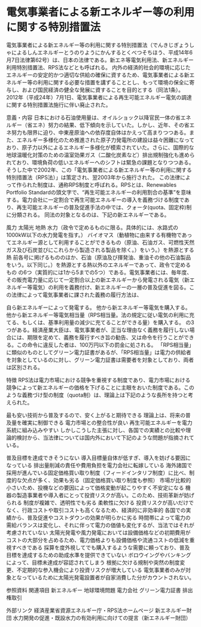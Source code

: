 # 電気事業者による新エネルギー等の利用に関する特別措置法

電気事業者による新エネルギー等の利用に関する特別措置法（でんきじぎょうしゃによるしんエネルギーとうのりようにかんするとくべつそちほう、平成14年6月7日法律第62号）は、日本の法律である。新エネ等電気利用法、新エネルギー利用特別措置法、RPS法などとも呼ばれる。
内外の経済的社会的環境に応じたエネルギーの安定的かつ適切な供給の確保に資するため、電気事業者による新エネルギー等の利用に関する必要な措置を講ずることとし、もって環境の保全に寄与し、および国民経済の健全な発展に資することを目的とする（同法1条）。2012年（平成24年）7月1日、電気事業者による再生可能エネルギー電気の調達に関する特別措置法施行に伴い廃止された。

意義・内容
日本における石油使用量は、オイルショック以降官民一体の省エネルギー（省エネ）努力の結果、低下傾向を示していた。しかし、近年、その省エネ努力も限界に迫り、中東産原油への依存度自体はかえって高まりつつある。また、エネルギー多様化のため推進された原子力発電所の建設は益々困難になっており、原子力以外によるエネルギー多様化が模索されていた。さらに、国際的な地球温暖化対策のための温室効果ガス（二酸化炭素など）排出規制強化も進められており、環境負荷の低いエネルギーへのシフトは緊急の課題となりつつある。そうした中で2002年、この「電気事業者による新エネルギー等の利用に関する特別措置法（RPS法）」は策定され、翌2003年から施行された。
この法律によって作られた制度は、通称RPS制度と呼ばれる。RPSとは、Renewables Portfolio Standardの頭文字で、“再生可能エネルギーの利用割合の基準”を意味する。電力会社に一定割合で再生可能エネルギーの導入を義務づける制度であり、再生可能エネルギーの普及促進手法の中では、クォータ(quota、固定枠)制に分類される。
同法の対象となるのは、下記の新エネルギーである。

風力
太陽光
地熱
水力（政令で定めるものに限る。具体的には、水路式の1000kW以下の水力発電を指す。）
バイオマス（動植物に由来する有機物であってエネルギー源として利用することができるもの（原油、石油ガス、可燃性天然ガス及び石炭並びにこれらから製造される製品を除く。）をいう。）を熱源とする熱
前各号に掲げるもののほか、石油（原油及び揮発油、重油その他の石油製品をいう。以下同じ。）を熱源とする熱以外のエネルギーであって、政令で定めるもの
の6つ（実質的には1から5までの5つ）である。電気事業者には、毎年度、その販売電力量に応じて一定割合以上の新エネルギーから発電される電気（新エネルギー等電気）の利用を義務付け、新エネルギーの一層の普及促進を図る。この法律によって電気事業者に課された義務の履行方法は、

自ら新エネルギーによって発電する。
他から新エネルギー等電気を購入する。
他から新エネルギー等電気相当量（RPS相当量。法の規定に従い電気の利用に充てる、もしくは、基準利用量の減少に充てることができる量）を購入する。
の3つがある。経済産業大臣は、電気事業者が、正当な理由なく義務を履行しない場合には、期限を定めて、義務を履行すべき旨の勧告、又は命令を行うことができる。この命令に違反した者は、100万円以下の罰金に処される。
「RPS相当量」に類似のものとしてグリーン電力証書があるが、「RPS相当量」は電力の供給者を対象としているのに対し、グリーン電力証書は需要者を対象としており、両者は区別される。

特徴
RPS法は電力市場における競争を重視する制度であり、電力市場における競争によって新エネルギーの価格を下げることに主眼をおいた制度である。このような義務づけ型の制度（quota制）は、理論上は下記のような長所を持つと考えられた。

最も安い技術から普及するので、安く上がると期待できる
理論上は、将来の普及量を確実に制御できる
電力市場との整合性が良い
再生可能エネルギーを電力系統に組み込みやすい
しかしこうした主張に対し、各国での実績との比較や理論的検討から、当法律については国内外において下記のような問題が指摘されている。

普及目標を達成できそうにない
導入目標量自体が低すぎ、導入を妨げる要因になっている
排出量削減の責任や費用負担を電力会社に転嫁している
海外諸国で採用が進んでいる固定価格買い取り制度（フィードインタリフ制度）に比べ、制度的な欠点が多く、効果も劣る（固定価格買い取り制度も参照）
市場が比較的小さいため、投機などの要因によって価格変動が起こりやすく不安定になる
機器の製造事業者や導入者にとって投資リスクが高い。このため、技術革新が妨げられる
制度が複雑で、透明性でも劣る
柔軟性に欠ける
投資リスクが高いだけでなく、行政コストや取引コストも高くなるため、経済的に非効率的
各国での実績から、普及促進やコストダウンの効果が明らかに劣る
時間帯によって電力の需給バランスは変化し、それに伴って電力の価値も変化するが、当法ではそれが考慮されていない
太陽光発電や風力発電においては設備価格などの初期費用がコストの大部分を占めるため、電力価格よりも設備価格や流通コストの低減を重視すべきである
採算を度外視してでも購入するような需要に頼っており、普及目標を達成するための助成水準を提供できていない
ボロウイングやバンキングによって、目標未達成が容認されてしまう
根拠に欠ける規制や突然の制度変更、不定期的な参入機会により投資リスクが増大している
電気事業者のみが対象となっているために太陽光発電設置者が自家消費した分がカウントされない。

参照資料
関連項目
新エネルギー
地球環境問題
電力会社
グリーン電力証書
排出権取引

外部リンク
経済産業省資源エネルギー庁・RPS法ホームページ
新エネルギー財団
水力開発の促進・既設水力の有効利用に向けての提言（新エネルギー財団）